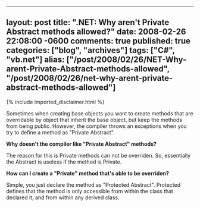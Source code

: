   ---
  layout: post
  title: ".NET: Why aren't Private Abstract methods allowed?"
  date: 2008-02-26 22:08:00 -0600
  comments: true
  published: true
  categories: ["blog", "archives"]
  tags: ["C#", "vb.net"]
  alias: ["/post/2008/02/26/NET-Why-arent-Private-Abstract-methods-allowed", "/post/2008/02/26/net-why-arent-private-abstract-methods-allowed"]
  ---
<!-- more -->
{% include imported_disclaimer.html %}
<p>Sometimes when creating base objects you want to create methods that are overridable by object that inherit the base object, but keep the methods from being public. However, the compiler throws an exceptions when you try to define&nbsp;a method as "Private Abstract".</p>
<p><strong>Why doesn't the compiler like "Private Abstract" methods?</strong></p>
<p>The reason for this is Private methods can not be overriden. So, essentially the Abstract is useless if the method is Private.</p>
<p><strong>How can I create a "Private" method that's able to be overriden?</strong></p>
<p>Simple, you just declare the method as "Protected Abstract". Protected defines that the method is only accessible from within the class that declared it, and from within any derived class.</p>
